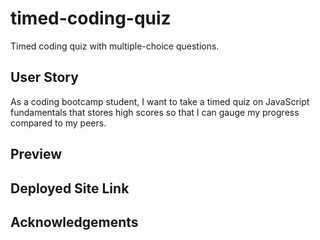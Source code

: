 # timed-coding-quiz
Timed coding quiz with multiple-choice questions.

## User Story
As a coding bootcamp student, I want to take a timed quiz on JavaScript fundamentals that stores high scores so that I can gauge my progress compared to my peers. 


## Preview

## Deployed Site Link

## Acknowledgements

